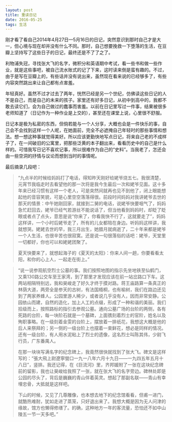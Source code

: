 ```yaml
---
layout: post
title: 重读日记
date: 2016-05-25
tags: 生活
---
```

刚才看了看自己2014年4月27日—5月16日的日记，突然意识到那时自己才是大一，但心境与现在却并没有什么不同。那时，自己想要挽救一下堕落的生活，在豆瓣上坚持写了这些日子的日记，最终还是不了了之了。

利物浦失冠，寻找张大飞的名字，微积分和英语期中考试，看一些书和做一些作业，就是这些事吧，被自己流水账式的记了下来，这时读来倒是蛮有趣的。不过，由于是写在豆瓣上的，有些话并没有说出来，虽然现在看来说的已经够多了，有些内容突然跳出来让自己都有点害羞。

年轻真好。虽然不过才过去了两年，恍然已经是另一个世纪，仿佛读这些日记的人不是自己，而是自己的未来的孩子。家里还有好多日记，从初中到高中的，我都不敢去读它们，会为自己做过的蠢事而害羞。以前在日记里写过一件事，结果被很多老师知道了（日记作为一种作业是上交的），甚至还在课堂上说，心里很不舒服。

日记本是极为私密的东西，但倘若能与一个人分享，大概也会是一件快乐的事，自己会不会找到这样一个人呢，在她面前，完全不必遮掩自己年轻时的那些事情和想法。想一想这种事就觉得美好。所以应该更勤快地写点日记，将来自己老的不成样子了，在一间破旧的公寓里，把那些泛黄的本子翻出来，看看历史中的自己是什么样的。可惜我写日记不喜欢记事，所以很难作为自己的“史料”。当我老了，怎还会由一些空洞的抒情与议论而想到当时的事情呢。

最后摘录几段吧：

> “九点半的时候给妈妈打了电话，得知昨天刚好给姥爷烧五七。我很清楚，元宵节我临走时去看望他的那一次将是我今生最后一次和姥爷见面。这十多年来已经习惯有这样一个老人，可是突然间就再也见不到他了，闭上眼能想起他的音容笑貌，可是心里空空落落得很。前段时间妈妈对我讲姥爷去世的那天的情景：中午她刚回家，就接到二舅的电话，说姥爷快要咽气了，妈妈急忙赶回去，姥爷已经气若游丝不能说话了，但当他看到妈妈时，却眨了眨眼或者点了点头，意思是说“你来了，你看我快不行了，这就要走了”，妈妈这样讲，一个小时后姥爷走了，所有的儿女都陪在身边。听妈妈这样讲，我就想哭。姥姥去世的早，我三月出生，她腊月就病逝了，二十年来都是姥爷一个人生活，也很辛苦也很寂寞。还是说一句很落俗的话吧：姥爷，天堂里一切都好，你也可以和姥姥团聚了。
> 
> 夏天快要来了，就想起海子的《夏天的太阳》：你来人间一趟，你要看看太阳，和你的心上人，一起走在街上。”

> “说一说参观航空烈士公墓的事。我们按照地图的指示先坐地铁至仙鹤门，又乘130路公交车至王家湾，到了那里才发现应该在前一站岔路口下车。这两站相隔特别远，我和昊峻走了好久才终于摸对路。蒋王庙路算一条真正的林荫大道，两旁全是参天的古树，有法国梧桐，也有榆树，我们在路边还见到了两家养蜂人。公园里游人稀少，或者说几乎没有人，因而非常安静。公园依山而建，自然的造化，加上人工的点缀，形成了一种和谐的美丽。我们拾级而上，按照路标的指引去参观公墓。通向公墓广场的台阶的两侧，各有死路的台阶，每一块阶石就是一个墓碑，上面镌刻着烈士的官阶，姓名以及殉职事略。在一级刻着金雯的台阶上，摆放着一排纸花，我想这大概是他的后人来祭拜的；另一侧的一级台阶上也摆着一束鲜花，想必是同样的情况。还有一级台阶，有人用水泥粘上了烈士的遗像，这名烈士叫陈其伟，少尉飞行员，广东番禺人。
> 
> 在那一块块写满名字的纪念碑上，我竟然很快就找到了张大飞。碑文是这样写的：“張大飛上尉遼寧營口一九一八年六月十九日——一九四五年五月十八日”，竖排。我还记得，在《巨流河》里，齐邦媛附了一张在这块纪念碑前的留影，我也让昊峻给我照了一张，就在张大飞的名字旁边。碑林处即是公园的尽头了，背后是巍巍的青山伴着英灵。想起了那副名联——青山有幸埋忠骨，大抵就是这样吧。
> 
> 下山的时候，又见了几尊雕像，也本想去地下的纪念馆看看，但甫一进门，就酷热难耐，犹如走进了蒸笼，只好退出来了。我想大概是因为无人问津的缘故，馆方也懒得修缮了。的确，这种地方一年的客流量，恐怕还不如中山陵五一节一天多吧。” 